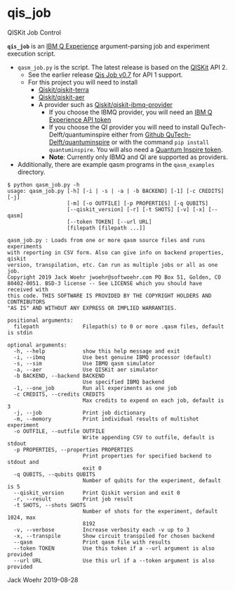 # qis_job
QISKit Job Control

**`qis_job`** is an [IBM Q Experience](https://quantum-computing.ibm.com) argument-parsing job and experiment
execution script.

* `qasm_job.py` is the script. The latest release is based on the [QISKit](https://github.com/Qiskit) API 2.
  * See the earlier release [Qis Job v0.7](https://github.com/jwoehr/qis_job/releases/tag/v0.7) for API 1 support.
  * For this project you will need to install
    * [Qiskit/qiskit-terra](https://github.com/Qiskit/qiskit-terra)
    * [Qiskit/qiskit-aer](https://github.com/Qiskit/qiskit-aer)
    * A provider such as [Qiskit/qiskit-ibmq-provider](https://github.com/Qiskit/qiskit-ibmq-provider)
      * If you choose the IBMQ provider, you will need an
      [IBM Q Experience API token](https://quantum-computing.ibm.com/account)
      * If you choose the QI provider you will need to install QuTech-Delft/quantuminspire either
      from [Github QuTech-Delft/quantuminspire](https://github.com/QuTech-Delft/quantuminspire)
      or with the command `pip install quantuminspire`. You will also need a
      [Quantum Inspire token](https://www.quantum-inspire.com/account).
      * **Note**: Currently only IBMQ and QI are supported as providers.      
* Additionally, there are example qasm programs in the `qasm_examples` directory.

```
$ python qasm_job.py -h
usage: qasm_job.py [-h] [-i | -s | -a | -b BACKEND] [-1] [-c CREDITS] [-j]
                   [-m] [-o OUTFILE] [-p PROPERTIES] [-q QUBITS]
                   [--qiskit_version] [-r] [-t SHOTS] [-v] [-x] [--qasm]
                   [--token TOKEN] [--url URL]
                   [filepath [filepath ...]]

qasm_job.py : Loads from one or more qasm source files and runs experiments
with reporting in CSV form. Also can give info on backend properties, qiskit
version, transpilation, etc. Can run as multiple jobs or all as one job.
Copyright 2019 Jack Woehr jwoehr@softwoehr.com PO Box 51, Golden, CO
80402-0051. BSD-3 license -- See LICENSE which you should have received with
this code. THIS SOFTWARE IS PROVIDED BY THE COPYRIGHT HOLDERS AND CONTRIBUTORS
"AS IS" AND WITHOUT ANY EXPRESS OR IMPLIED WARRANTIES.

positional arguments:
  filepath              Filepath(s) to 0 or more .qasm files, default is stdin

optional arguments:
  -h, --help            show this help message and exit
  -i, --ibmq            Use best genuine IBMQ processor (default)
  -s, --sim             Use IBMQ qasm simulator
  -a, --aer             Use QISKit aer simulator
  -b BACKEND, --backend BACKEND
                        Use specified IBMQ backend
  -1, --one_job         Run all experiments as one job
  -c CREDITS, --credits CREDITS
                        Max credits to expend on each job, default is 3
  -j, --job             Print job dictionary
  -m, --memory          Print individual results of multishot experiment
  -o OUTFILE, --outfile OUTFILE
                        Write appending CSV to outfile, default is stdout
  -p PROPERTIES, --properties PROPERTIES
                        Print properties for specified backend to stdout and
                        exit 0
  -q QUBITS, --qubits QUBITS
                        Number of qubits for the experiment, default is 5
  --qiskit_version      Print Qiskit version and exit 0
  -r, --result          Print job result
  -t SHOTS, --shots SHOTS
                        Number of shots for the experiment, default 1024, max
                        8192
  -v, --verbose         Increase verbosity each -v up to 3
  -x, --transpile       Show circuit transpiled for chosen backend
  --qasm                Print qasm file with results
  --token TOKEN         Use this token if a --url argument is also provided
  --url URL             Use this url if a --token argument is also provided

```

Jack Woehr 2019-08-28
